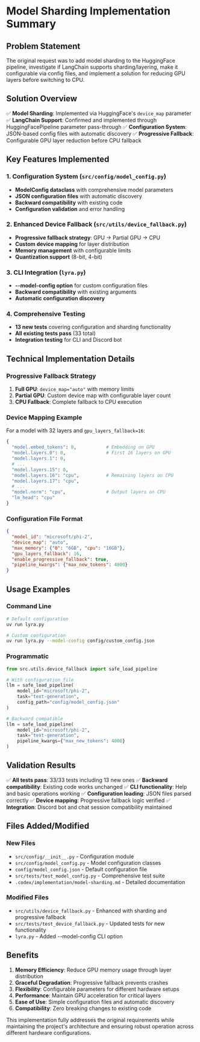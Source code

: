 # Model Sharding Implementation Summary

## Problem Statement
The original request was to add model sharding to the HuggingFace pipeline, investigate if LangChain supports sharding/layering, make it configurable via config files, and implement a solution for reducing GPU layers before switching to CPU.

## Solution Overview

✅ **Model Sharding**: Implemented via HuggingFace's `device_map` parameter
✅ **LangChain Support**: Confirmed and implemented through HuggingFacePipeline parameter pass-through
✅ **Configuration System**: JSON-based config files with automatic discovery
✅ **Progressive Fallback**: Configurable GPU layer reduction before CPU fallback

## Key Features Implemented

### 1. Configuration System (`src/config/model_config.py`)
- **ModelConfig dataclass** with comprehensive model parameters
- **JSON configuration files** with automatic discovery
- **Backward compatibility** with existing code
- **Configuration validation** and error handling

### 2. Enhanced Device Fallback (`src/utils/device_fallback.py`)
- **Progressive fallback strategy**: GPU → Partial GPU → CPU
- **Custom device mapping** for layer distribution
- **Memory management** with configurable limits
- **Quantization support** (8-bit, 4-bit)

### 3. CLI Integration (`lyra.py`)
- **--model-config option** for custom configuration files
- **Backward compatibility** with existing arguments
- **Automatic configuration discovery**

### 4. Comprehensive Testing
- **13 new tests** covering configuration and sharding functionality
- **All existing tests pass** (33 total)
- **Integration testing** for CLI and Discord bot

## Technical Implementation Details

### Progressive Fallback Strategy
1. **Full GPU**: `device_map="auto"` with memory limits
2. **Partial GPU**: Custom device map with configurable layer count
3. **CPU Fallback**: Complete fallback to CPU execution

### Device Mapping Example
For a model with 32 layers and `gpu_layers_fallback=16`:
```python
{
  "model.embed_tokens": 0,           # Embedding on GPU
  "model.layers.0": 0,               # First 16 layers on GPU
  "model.layers.1": 0,
  # ...
  "model.layers.15": 0,
  "model.layers.16": "cpu",          # Remaining layers on CPU
  "model.layers.17": "cpu",
  # ...
  "model.norm": "cpu",               # Output layers on CPU
  "lm_head": "cpu"
}
```

### Configuration File Format
```json
{
  "model_id": "microsoft/phi-2",
  "device_map": "auto",
  "max_memory": {"0": "6GB", "cpu": "16GB"},
  "gpu_layers_fallback": 16,
  "enable_progressive_fallback": true,
  "pipeline_kwargs": {"max_new_tokens": 4000}
}
```

## Usage Examples

### Command Line
```bash
# Default configuration
uv run lyra.py

# Custom configuration
uv run lyra.py --model-config config/custom_config.json
```

### Programmatic
```python
from src.utils.device_fallback import safe_load_pipeline

# With configuration file
llm = safe_load_pipeline(
    model_id="microsoft/phi-2",
    task="text-generation",
    config_path="config/model_config.json"
)

# Backward compatible
llm = safe_load_pipeline(
    model_id="microsoft/phi-2", 
    task="text-generation",
    pipeline_kwargs={"max_new_tokens": 4000}
)
```

## Validation Results

✅ **All tests pass**: 33/33 tests including 13 new ones
✅ **Backward compatibility**: Existing code works unchanged
✅ **CLI functionality**: Help and basic operations working
✅ **Configuration loading**: JSON files parsed correctly
✅ **Device mapping**: Progressive fallback logic verified
✅ **Integration**: Discord bot and chat session compatibility maintained

## Files Added/Modified

### New Files
- `src/config/__init__.py` - Configuration module
- `src/config/model_config.py` - Model configuration classes
- `config/model_config.json` - Default configuration file
- `src/tests/test_model_config.py` - Comprehensive test suite
- `.codex/implementation/model-sharding.md` - Detailed documentation

### Modified Files
- `src/utils/device_fallback.py` - Enhanced with sharding and progressive fallback
- `src/tests/test_device_fallback.py` - Updated tests for new functionality
- `lyra.py` - Added --model-config CLI option

## Benefits

1. **Memory Efficiency**: Reduce GPU memory usage through layer distribution
2. **Graceful Degradation**: Progressive fallback prevents crashes
3. **Flexibility**: Configurable parameters for different hardware setups
4. **Performance**: Maintain GPU acceleration for critical layers
5. **Ease of Use**: Simple configuration files and automatic discovery
6. **Compatibility**: Zero breaking changes to existing code

This implementation fully addresses the original requirements while maintaining the project's architecture and ensuring robust operation across different hardware configurations.
